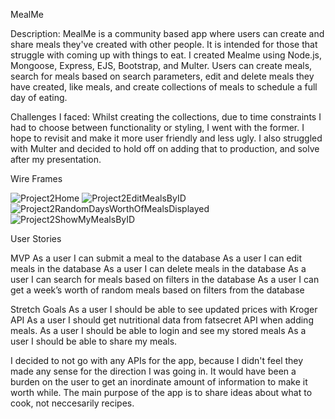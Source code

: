 MealMe


Description: MealMe is a community based app where users can create and share meals they've created with other people. It is intended for those that struggle with coming up with things to eat.
I created Mealme using Node.js, Mongoose, Express, EJS, Bootstrap, and Multer.
Users can create meals, search for meals based on search parameters, edit and delete meals they have created, like meals, and create collections of meals to schedule a full day of eating.

Challenges I faced: Whilst creating the collections, due to time constraints I had to choose between functionality or styling, I went with the former. I hope to revisit and make it more user friendly and less ugly. I also struggled with Multer and decided to hold off on adding that to production, and solve after my presentation.

Wire Frames

![Project2Home](https://user-images.githubusercontent.com/89940133/149842194-62654b0e-5399-4d1f-8cd0-e908e0e0e7c1.png)
![Project2EditMealsByID](https://user-images.githubusercontent.com/89940133/149842355-8907d929-4c4d-4c86-8a94-078d5498e6cd.png)
![Project2RandomDaysWorthOfMealsDisplayed](https://user-images.githubusercontent.com/89940133/149842377-1ac1a14e-2ee8-4f05-8524-3c9870a99ade.png)
![Project2ShowMyMealsByID](https://user-images.githubusercontent.com/89940133/149842400-ea9c14aa-698b-46e7-b954-1b4db55c93b8.png)

User Stories

MVP
As a user I can submit a meal to the database
As a user I can edit meals in the database
As a user I can delete meals in the database
As a user I can search for meals based on filters in the database
As a user I can get a week’s worth of random meals based on filters from the database

Stretch Goals
As a user I should be able to see updated prices with Kroger API
As a user I should get nutritional data from fatsecret API when adding meals.
As a user I should be able to login and see my stored meals
As a user I should be able to share my meals.

I decided to not go with any APIs for the app, because I didn't feel they made any sense for the direction I was going in. It would have been a burden on the user to get an inordinate amount of information to make it worth while. The main purpose of the app is to share ideas about what to cook, not neccesarily recipes.
